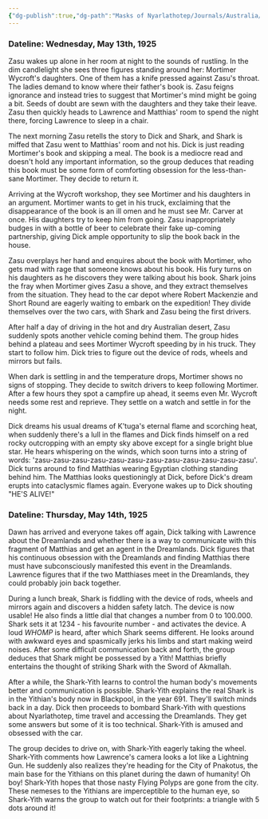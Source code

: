 ```yaml
---
{"dg-publish":true,"dg-path":"Masks of Nyarlathotep/Journals/Australia/Session 3.md","permalink":"/masks-of-nyarlathotep/journals/australia/session-3/","tags":["TTRPG/Games/MoN"]}
---
```


### Dateline: Wednesday, May 13th, 1925
Zasu wakes up alone in her room at night to the sounds of rustling. In the dim candlelight she sees three figures standing around her: Mortimer Wycroft's daughters. One of them has a knife pressed against Zasu's throat. The ladies demand to know where their father's book is. Zasu feigns ignorance and instead tries to suggest that Mortimer's mind might be going a bit. Seeds of doubt are sewn with the daughters and they take their leave. Zasu then quickly heads to Lawrence and Matthias' room to spend the night there, forcing Lawrence to sleep in a chair.

The next morning Zasu retells the story to Dick and Shark, and Shark is miffed that Zasu went to Matthias' room and not his. Dick is just reading Mortimer's book and skipping a meal. The book is a mediocre read and doesn't hold any important information, so the group deduces that reading this book must be some form of comforting obsession for the less-than-sane Mortimer. They decide to return it.

Arriving at the Wycroft workshop, they see Mortimer and his daughters in an argument. Mortimer wants to get in his truck, exclaiming that the disappearance of the book is an ill omen and he must see Mr. Carver at once. His daughters try to keep him from going. Zasu inappropriately budges in with a bottle of beer to celebrate their fake up-coming partnership, giving Dick ample opportunity to slip the book back in the house.

Zasu overplays her hand and enquires about the book with Mortimer, who gets mad with rage that someone knows about his book. His fury turns on his daughters as he discovers they were talking about his book. Shark joins the fray when Mortimer gives Zasu a shove, and they extract themselves from the situation. They head to the car depot where Robert Mackenzie and Short Round are eagerly waiting to embark on the expedition! They divide themselves over the two cars, with Shark and Zasu being the first drivers.

After half a day of driving in the hot and dry Australian desert, Zasu suddenly spots another vehicle coming behind them. The group hides behind a plateau and sees Mortimer Wycroft speeding by in his truck. They start to follow him. Dick tries to figure out the device of rods, wheels and mirrors but fails.

When dark is settling in and the temperature drops, Mortimer shows no signs of stopping. They decide to switch drivers to keep following Mortimer. After a few hours they spot a campfire up ahead, it seems even Mr. Wycroft needs some rest and reprieve. They settle on a watch and settle in for the night.

Dick dreams his usual dreams of K'tuga's eternal flame and scorching heat, when suddenly there's a lull in the flames and Dick finds himself on a red rocky outcropping with an empty sky above except for a single bright blue star. He hears whispering on the winds, which soon turns into a string of words: 'zasu-zasu-zasu-zasu-zasu-zasu-zasu-zasu-zasu-zasu-zasu-zasu'. Dick turns around to find Matthias wearing Egyptian clothing standing behind him. The Matthias looks questioningly at Dick, before Dick's dream erupts into cataclysmic flames again. Everyone wakes up to Dick shouting "HE'S ALIVE!"

### Dateline: Thursday, May 14th, 1925
Dawn has arrived and everyone takes off again, Dick talking with Lawrence about the Dreamlands and whether there is a way to communicate with this fragment of Matthias and get an agent in the Dreamlands. Dick figures that his continuous obsession with the Dreamlands and finding Matthias there must have subconsciously manifested this event in the Dreamlands. Lawrence figures that if the two Matthiases meet in the Dreamlands, they could probably join back together.

During a lunch break, Shark is fiddling with the device of rods, wheels and mirrors again and discovers a hidden safety latch. The device is now usable! He also finds a little dial that changes a number from 0 to 100.000. Shark sets it at 1234 - his favourite number - and activates the device. A loud *WHOMP* is heard, after which Shark seems different. He looks around with awkward eyes and spasmically jerks his limbs and start making weird noises. After some difficult communication back and forth, the group deduces that Shark might be possessed by a Yith! Matthias briefly entertains the thought of striking Shark with the Sword of Akmallah.

After a while, the Shark-Yith learns to control the human body's movements better and communication is possible. Shark-Yith explains the real Shark is in the Yithian's body now in Blackpool, in the year 691. They'll switch minds back in a day. Dick then proceeds to bombard Shark-Yith with questions about Nyarlathotep, time travel and accessing the Dreamlands. They get some answers but some of it is too technical. Shark-Yith is amused and obsessed with the car.

The group decides to drive on, with Shark-Yith eagerly taking the wheel. Shark-Yith comments how Lawrence's camera looks a lot like a Lightning Gun. He suddenly also realizes they're heading for the City of Pnakotus, the main base for the Yithians on this planet during the dawn of humanity! Oh boy! Shark-Yith hopes that those nasty Flying Polyps are gone from the city. These nemeses to the Yithians are imperceptible to the human eye, so Shark-Yith warns the group to watch out for their footprints: a triangle with 5 dots around it!